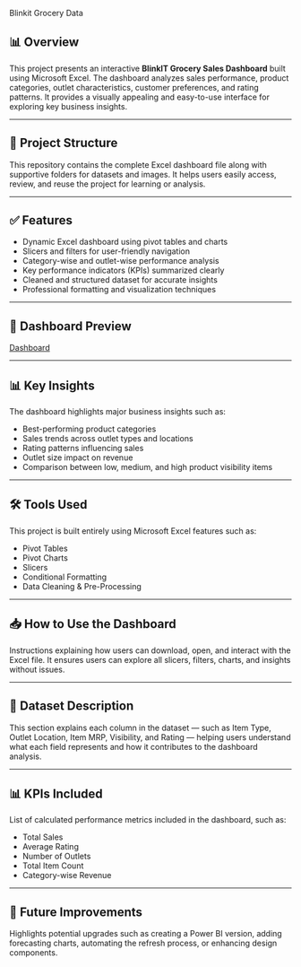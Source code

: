 Blinkit Grocery Data

## **📊 Overview**

This project presents an interactive **BlinkIT Grocery Sales Dashboard** built using Microsoft Excel.
The dashboard analyzes sales performance, product categories, outlet characteristics, customer preferences, and rating patterns. It provides a visually appealing and easy-to-use interface for exploring key business insights.

---

## **📁 Project Structure**

This repository contains the complete Excel dashboard file along with supportive folders for datasets and images. It helps users easily access, review, and reuse the project for learning or analysis.

---

## **✅ Features**

* Dynamic Excel dashboard using pivot tables and charts
* Slicers and filters for user-friendly navigation
* Category-wise and outlet-wise performance analysis
* Key performance indicators (KPIs) summarized clearly
* Cleaned and structured dataset for accurate insights
* Professional formatting and visualization techniques

---

## **📐 Dashboard Preview**

[Dashboard](https://github.com/Suman-bot8927/Blinkit-Sales-Analysis-Dashboard/blob/main/Snapshot.png)

---

## **📊 Key Insights**

The dashboard highlights major business insights such as:

* Best-performing product categories
* Sales trends across outlet types and locations
* Rating patterns influencing sales
* Outlet size impact on revenue
* Comparison between low, medium, and high product visibility items

---

## **🛠️ Tools Used**

This project is built entirely using Microsoft Excel features such as:

* Pivot Tables
* Pivot Charts
* Slicers
* Conditional Formatting
* Data Cleaning & Pre-Processing

---

## **📥 How to Use the Dashboard**

Instructions explaining how users can download, open, and interact with the Excel file.
It ensures users can explore all slicers, filters, charts, and insights without issues.

---

## **📂 Dataset Description**

This section explains each column in the dataset — such as Item Type, Outlet Location, Item MRP, Visibility, and Rating — helping users understand what each field represents and how it contributes to the dashboard analysis.

---

## **📊 KPIs Included**

List of calculated performance metrics included in the dashboard, such as:

* Total Sales
* Average Rating
* Number of Outlets
* Total Item Count
* Category-wise Revenue

---

## **🚀 Future Improvements**

Highlights potential upgrades such as creating a Power BI version, adding forecasting charts, automating the refresh process, or enhancing design components.

